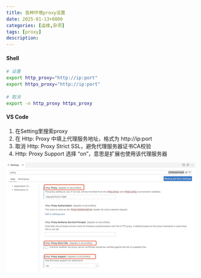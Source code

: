 ```yaml
---
title: 各种环境proxy设置
date: 2025-01-13+0800
categories: [运维,杂项]
tags: [proxy]
description: 
---
```


#### Shell
```bash
# 设置
export http_proxy="http://ip:port"
export https_proxy="http://ip:port"

# 取消
export -n http_proxy https_proxy
```

#### VS Code
1. 在Setting里搜索proxy
2. 在 Http: Proxy 中填上代理服务地址，格式为 http://ip:port
3. 取消 Http: Proxy Strict SSL，避免代理服务器证书CA校验
4. Http: Proxy Support 选择 “on”，意思是扩展也使用该代理服务器

![VS Code代理服务器设置](/assets/img/posts/2025-01-13-各种环境proxy设置/VSCode_Proxy_Setting.jpg "VS Code代理服务器设置")